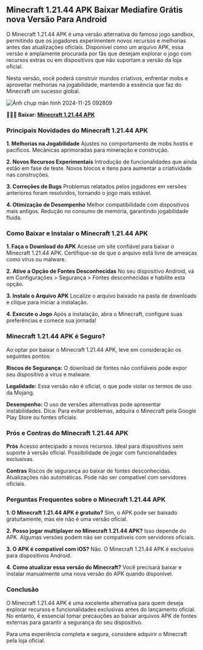 ## Minecraft 1.21.44 APK Baixar Mediafire Grátis nova Versão Para Android
O Minecraft 1.21.44 APK é uma versão alternativa do famoso jogo sandbox, permitindo que os jogadores experimentem novos recursos e melhorias antes das atualizações oficiais. Disponível como um arquivo APK, essa versão é amplamente procurada por fãs que desejam explorar o jogo com recursos extras ou em dispositivos que não suportam a versão da loja oficial.

Nesta versão, você poderá construir mundos criativos, enfrentar mobs e aproveitar melhorias na jogabilidade, mantendo a essência que faz do Minecraft um sucesso global.

![Ảnh chụp màn hình 2024-11-25 092809](https://github.com/user-attachments/assets/bd102f96-3556-4f9d-af37-569c8e5a34ed)

**🌈🙋‍♀️ Baixar: [Minecraft 1.21.44 APK](https://modilimitado.io/pt/minecraft-apk)**

### Principais Novidades do Minecraft 1.21.44 APK

**1. Melhorias na Jogabilidade**
Ajustes no comportamento de mobs hostis e pacíficos.
Mecânicas aprimoradas para mineração e construção.

**2. Novos Recursos Experimentais**
Introdução de funcionalidades que ainda estão em fase de teste.
Novos blocos e itens para aumentar a criatividade nas construções.

**3. Correções de Bugs**
Problemas relatados pelos jogadores em versões anteriores foram resolvidos, tornando o jogo mais estável.

**4. Otimização de Desempenho**
Melhor compatibilidade com dispositivos mais antigos.
Redução no consumo de memória, garantindo jogabilidade fluida.

### Como Baixar e Instalar o Minecraft 1.21.44 APK

**1. Faça o Download do APK**
Acesse um site confiável para baixar o Minecraft 1.21.44 APK. Certifique-se de que o arquivo está livre de ameaças como vírus ou malware.

**2. Ative a Opção de Fontes Desconhecidas**
No seu dispositivo Android, vá em Configurações > Segurança > Fontes desconhecidas e habilite esta opção.

**3. Instale o Arquivo APK**
Localize o arquivo baixado na pasta de downloads e clique para iniciar a instalação.

**4. Execute o Jogo**
Após a instalação, abra o Minecraft, configure suas preferências e comece sua jornada!

### Minecraft 1.21.44 APK é Seguro?
Ao optar por baixar o Minecraft 1.21.44 APK, leve em consideração os seguintes pontos:

**Riscos de Segurança:** O download de fontes não confiáveis pode expor seu dispositivo a vírus e malware.

**Legalidade:** Essa versão não é oficial, o que pode violar os termos de uso da Mojang.

**Desempenho:** O uso de versões alternativas pode apresentar instabilidades.
Dica: Para evitar problemas, adquira o Minecraft pela Google Play Store ou fontes oficiais.

### Prós e Contras do Minecraft 1.21.44 APK

**Prós**
Acesso antecipado a novos recursos.
Ideal para dispositivos sem suporte à versão oficial.
Possibilidade de jogar com funcionalidades exclusivas.

**Contras**
Riscos de segurança ao baixar de fontes desconhecidas.
Atualizações não automáticas.
Pode não ser compatível com servidores oficiais.

### Perguntas Frequentes sobre o Minecraft 1.21.44 APK

**1. O Minecraft 1.21.44 APK é gratuito?**
Sim, o APK pode ser baixado gratuitamente, mas ele não é uma versão oficial.

**2. Posso jogar multiplayer no Minecraft 1.21.44 APK?**
Isso depende do APK. Algumas versões podem não ser compatíveis com servidores oficiais.

**3. O APK é compatível com iOS?**
Não. O Minecraft 1.21.44 APK é exclusivo para dispositivos Android.

**4. Como atualizar essa versão do Minecraft?**
Você precisará baixar e instalar manualmente uma nova versão do APK quando disponível.

### Conclusão
O Minecraft 1.21.44 APK é uma excelente alternativa para quem deseja explorar recursos e funcionalidades exclusivas antes do lançamento oficial. No entanto, é essencial tomar precauções ao baixar arquivos APK de fontes externas para garantir a segurança do seu dispositivo.

Para uma experiência completa e segura, considere adquirir o Minecraft pela loja oficial.
